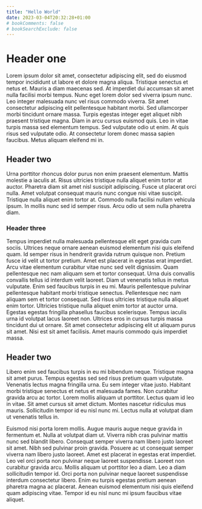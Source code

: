 ```yaml
---
title: "Hello World"
date: 2023-03-04T20:32:28+01:00
# bookComments: false
# bookSearchExclude: false
---
```

# Header one

Lorem ipsum dolor sit amet, consectetur adipiscing elit, sed do eiusmod tempor incididunt ut labore et dolore magna aliqua. Tristique senectus et netus et. Mauris a diam maecenas sed. At imperdiet dui accumsan sit amet nulla facilisi morbi tempus. Nunc eget lorem dolor sed viverra ipsum nunc. Leo integer malesuada nunc vel risus commodo viverra. Sit amet consectetur adipiscing elit pellentesque habitant morbi. Sed ullamcorper morbi tincidunt ornare massa. Turpis egestas integer eget aliquet nibh praesent tristique magna. Diam in arcu cursus euismod quis. Leo in vitae turpis massa sed elementum tempus. Sed vulputate odio ut enim. At quis risus sed vulputate odio. At consectetur lorem donec massa sapien faucibus. Metus aliquam eleifend mi in.

## Header two

Urna porttitor rhoncus dolor purus non enim praesent elementum. Mattis molestie a iaculis at. Risus ultricies tristique nulla aliquet enim tortor at auctor. Pharetra diam sit amet nisl suscipit adipiscing. Fusce ut placerat orci nulla. Amet volutpat consequat mauris nunc congue nisi vitae suscipit. Tristique nulla aliquet enim tortor at. Commodo nulla facilisi nullam vehicula ipsum. In mollis nunc sed id semper risus. Arcu odio ut sem nulla pharetra diam.

### Header three

Tempus imperdiet nulla malesuada pellentesque elit eget gravida cum sociis. Ultrices neque ornare aenean euismod elementum nisi quis eleifend quam. Id semper risus in hendrerit gravida rutrum quisque non. Pretium fusce id velit ut tortor pretium. Amet est placerat in egestas erat imperdiet. Arcu vitae elementum curabitur vitae nunc sed velit dignissim. Quam pellentesque nec nam aliquam sem et tortor consequat. Urna duis convallis convallis tellus id interdum velit laoreet. Diam ut venenatis tellus in metus vulputate. Enim sed faucibus turpis in eu mi. Mauris pellentesque pulvinar pellentesque habitant morbi tristique senectus. Pellentesque nec nam aliquam sem et tortor consequat. Sed risus ultricies tristique nulla aliquet enim tortor. Ultricies tristique nulla aliquet enim tortor at auctor urna. Egestas egestas fringilla phasellus faucibus scelerisque. Tempus iaculis urna id volutpat lacus laoreet non. Ultrices eros in cursus turpis massa tincidunt dui ut ornare. Sit amet consectetur adipiscing elit ut aliquam purus sit amet. Nisi est sit amet facilisis. Amet mauris commodo quis imperdiet massa.

## Header two

Libero enim sed faucibus turpis in eu mi bibendum neque. Tristique magna sit amet purus. Tempus egestas sed sed risus pretium quam vulputate. Venenatis lectus magna fringilla urna. Eu sem integer vitae justo. Habitant morbi tristique senectus et netus et malesuada fames. Non curabitur gravida arcu ac tortor. Lorem mollis aliquam ut porttitor. Lectus quam id leo in vitae. Sit amet cursus sit amet dictum. Montes nascetur ridiculus mus mauris. Sollicitudin tempor id eu nisl nunc mi. Lectus nulla at volutpat diam ut venenatis tellus in.

Euismod nisi porta lorem mollis. Augue mauris augue neque gravida in fermentum et. Nulla at volutpat diam ut. Viverra nibh cras pulvinar mattis nunc sed blandit libero. Consequat semper viverra nam libero justo laoreet sit amet. Nibh sed pulvinar proin gravida. Posuere ac ut consequat semper viverra nam libero justo laoreet. Amet est placerat in egestas erat imperdiet. Leo vel orci porta non pulvinar neque laoreet suspendisse. Laoreet non curabitur gravida arcu. Mollis aliquam ut porttitor leo a diam. Leo a diam sollicitudin tempor id. Orci porta non pulvinar neque laoreet suspendisse interdum consectetur libero. Enim eu turpis egestas pretium aenean pharetra magna ac placerat. Aenean euismod elementum nisi quis eleifend quam adipiscing vitae. Tempor id eu nisl nunc mi ipsum faucibus vitae aliquet.
